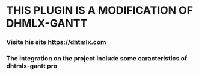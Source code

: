 
# THIS PLUGIN IS A MODIFICATION OF DHMLX-GANTT

### Visite his site https://dhtmlx.com

### The integration on the project include some caracteristics of dhtmlx-gantt pro
